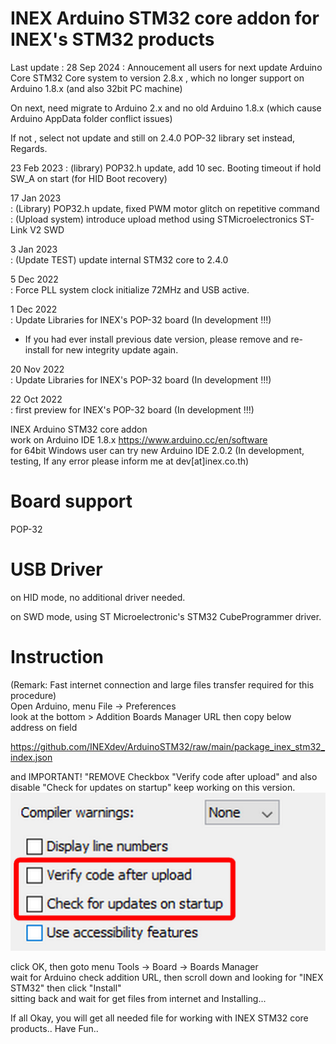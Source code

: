 # INEX Arduino STM32 core addon for INEX's STM32 products

Last update :
28 Sep 2024 : Annoucement all users for next update Arduino Core STM32 Core system to version 2.8.x , which no longer support on Arduino 1.8.x (and also 32bit PC machine)

On next, need migrate to Arduino 2.x and no old Arduino 1.8.x (which cause Arduino AppData folder conflict issues)

If not , select not update and still on 2.4.0 POP-32 library set instead, Regards.

23 Feb 2023
 : (library) POP32.h update, add 10 sec. Booting timeout if hold SW_A on start (for HID Boot recovery)

17 Jan 2023  
 : (Library) POP32.h update, fixed PWM motor glitch on repetitive command  
 : (Upload system) introduce upload method using STMicroelectronics ST-Link V2 SWD  
 
3 Jan 2023  
 : (Update TEST) update internal STM32 core to 2.4.0
 
5 Dec 2022  
 : Force PLL system clock initialize 72MHz and USB active.

1 Dec 2022  
 : Update Libraries for INEX's POP-32 board (In development !!!)
 - If you had ever install previous date version, please remove and re-install for new integrity update again.

20 Nov 2022  
 : Update Libraries for INEX's POP-32 board (In development !!!)

22 Oct 2022  
 : first preview for INEX's POP-32 board (In development !!!)

INEX Arduino STM32 core addon  
work on Arduino IDE 1.8.x https://www.arduino.cc/en/software  
for 64bit Windows user can try new Arduino IDE 2.0.2
(In development, testing, If any error please inform me at dev[at]inex.co.th)  

# Board support
POP-32  

# USB Driver
on HID mode, no additional driver needed.

on SWD mode, using ST Microelectronic's STM32 CubeProgrammer driver.

# Instruction
(Remark: Fast internet connection and large files transfer required for this procedure)  
Open Arduino, menu File -> Preferences  
look at the bottom > Addition Boards Manager URL then copy below address on field  

https://github.com/INEXdev/ArduinoSTM32/raw/main/package_inex_stm32_index.json

and IMPORTANT! "REMOVE Checkbox "Verify code after upload"
and also disable "Check for updates on startup" keep working on this version.
![alt text](https://github.com/INEXdev/ArduinoAVR/raw/main/EditPreference.png)

click OK, then goto menu Tools -> Board -> Boards Manager  
wait for Arduino check addition URL, then scroll down and looking for "INEX STM32" then click "Install"  
sitting back and wait for get files from internet and Installing...  

If all Okay, you will get all needed file for working with INEX STM32 core products.. Have Fun..  
